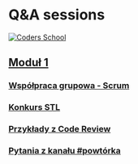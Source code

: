 # Q&A sessions

<a href="https://coders.school">
    <img width="500" data-src="coders_school_logo.png" src="coders_school_logo.png" alt="Coders School" class="plain">
</a>

## [Moduł 1](module1/)

### [Współpraca grupowa - Scrum](module1/scrum.md)

### [Konkurs STL](module1/konkurs.md)

### [Przykłady z Code Review](module1/code-review.md)

### [Pytania z kanału #powtórka](module1/repetition.md)
